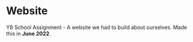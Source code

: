 # Website
Y8 School Assignment - A website we had to build about ourselves. Made this in <b> June 2022</b>.
